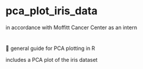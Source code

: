 # pca_plot_iris_data
in accordance with Moffitt Cancer Center as an intern
#
:pencil: general guide for PCA plotting in R

includes a PCA plot of the iris dataset


